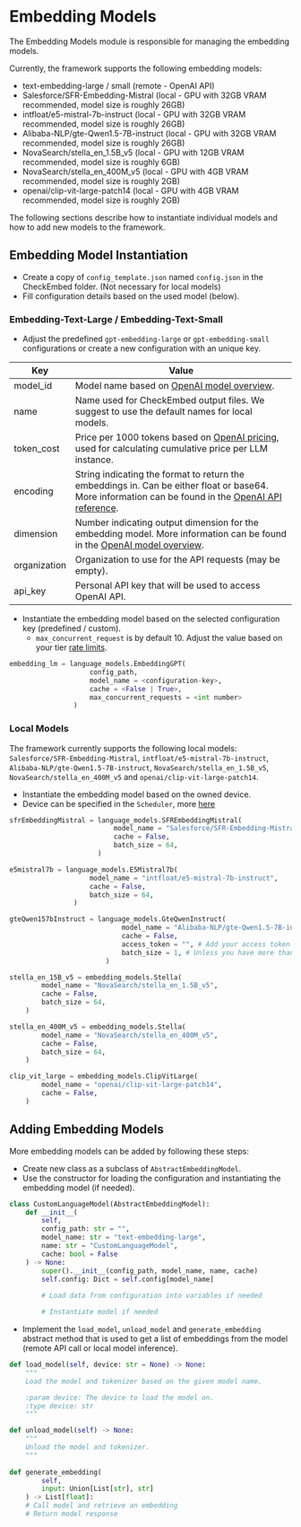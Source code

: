 # Embedding Models

The Embedding Models module is responsible for managing the embedding models.

Currently, the framework supports the following embedding models:

- text-embedding-large / small (remote - OpenAI API)
- Salesforce/SFR-Embedding-Mistral (local - GPU with 32GB VRAM recommended, model size is roughly 26GB)
- intfloat/e5-mistral-7b-instruct (local - GPU with 32GB VRAM recommended, model size is roughly 26GB)
- Alibaba-NLP/gte-Qwen1.5-7B-instruct (local - GPU with 32GB VRAM recommended, model size is roughly 26GB)
- NovaSearch/stella_en_1.5B_v5 (local - GPU with 12GB VRAM recommended, model size is roughly 6GB)
- NovaSearch/stella_en_400M_v5 (local - GPU with 4GB VRAM recommended, model size is roughly 2GB)
- openai/clip-vit-large-patch14 (local - GPU with 4GB VRAM recommended, model size is roughly 2GB)

The following sections describe how to instantiate individual models and how to add new models to the framework.

## Embedding Model Instantiation

- Create a copy of `config_template.json` named `config.json` in the CheckEmbed folder. (Not necessary for local models)
- Fill configuration details based on the used model (below).

### Embedding-Text-Large / Embedding-Text-Small

- Adjust the predefined `gpt-embedding-large` or `gpt-embedding-small` configurations or create a new configuration with an unique key.

| Key                 | Value                                                                                                                                                                                                                                                                                                                                                               |
|---------------------|---------------------------------------------------------------------------------------------------------------------------------------------------------------------------------------------------------------------------------------------------------------------------------------------------------------------------------------------------------------------|
| model_id            | Model name based on [OpenAI model overview](https://platform.openai.com/docs/models/overview).                                                                                                                                                                                                                                                                      |
| name                | Name used for CheckEmbed output files. We suggest to use the default names for local models.                                                                                                                                                                                                                                                                        |
| token_cost          | Price per 1000 tokens based on [OpenAI pricing](https://openai.com/pricing), used for calculating cumulative price per LLM instance.                                                                                                                                                                                  |
| encoding            | String indicating the format to return the embeddings in. Can be either float or base64. More information can be found in the [OpenAI API reference](https://platform.openai.com/docs/api-reference/embeddings/create#embeddings-create-encoding_format). |
| dimension           | Number indicating output dimension for the embedding model. More information can be found in the [OpenAI model overview](https://platform.openai.com/docs/models/overview).                                                                                                       |
| organization        | Organization to use for the API requests (may be empty).                                                                                                                                                                                                                                                                                                            |
| api_key             | Personal API key that will be used to access OpenAI API.                                                                                                                                                                                                                                                                                                            |

- Instantiate the embedding model based on the selected configuration key (predefined / custom).
  - `max_concurrent_request` is by default 10. Adjust the value based on your tier [rate limits](https://platform.openai.com/docs/guides/rate-limits).

```python
embedding_lm = language_models.EmbeddingGPT(
                    config_path,
                    model_name = <configuration-key>,
                    cache = <False | True>,
                    max_concurrent_requests = <int number>
                )
```

### Local Models

The framework currently supports the following local models: `Salesforce/SFR-Embedding-Mistral`, `intfloat/e5-mistral-7b-instruct`, `Alibaba-NLP/gte-Qwen1.5-7B-instruct`, `NovaSearch/stella_en_1.5B_v5`, `NovaSearch/stella_en_400M_v5` and `openai/clip-vit-large-patch14`.

- Instantiate the embedding model based on the owned device.
- Device can be specified in the `Scheduler`, more [here](/CheckEmbed/scheduler/scheduler.py)

```python
sfrEmbeddingMistral = language_models.SFREmbeddingMistral(
                          model_name = "Salesforce/SFR-Embedding-Mistral",
                          cache = False,
                          batch_size = 64,
                      )

e5mistral7b = language_models.E5Mistral7b(
                    model_name = "intfloat/e5-mistral-7b-instruct",
                    cache = False,
                    batch_size = 64,
                )

gteQwen157bInstruct = language_models.GteQwenInstruct(
                            model_name = "Alibaba-NLP/gte-Qwen1.5-7B-instruct",
                            cache = False,
                            access_token = "", # Add your access token here (Hugging Face)
                            batch_size = 1, # Unless you have more than 32GB of GPU VRAM at your disposal use 1.
                        )

stella_en_15B_v5 = embedding_models.Stella(
        model_name = "NovaSearch/stella_en_1.5B_v5",
        cache = False,
        batch_size = 64,
    )

stella_en_400M_v5 = embedding_models.Stella(
        model_name = "NovaSearch/stella_en_400M_v5",
        cache = False,
        batch_size = 64,
    )

clip_vit_large = embedding_models.ClipVitLarge(
        model_name = "openai/clip-vit-large-patch14",
        cache = False,
    )
```

## Adding Embedding Models

More embedding models can be added by following these steps:

- Create new class as a subclass of `AbstractEmbeddingModel`.
- Use the constructor for loading the configuration and instantiating the embedding model (if needed).

```python
class CustomLanguageModel(AbstractEmbeddingModel):
    def __init__(
        self,
        config_path: str = "",
        model_name: str = "text-embedding-large",
        name: str = "CustomLanguageModel",
        cache: bool = False
    ) -> None:
        super().__init__(config_path, model_name, name, cache)
        self.config: Dict = self.config[model_name]
        
        # Load data from configuration into variables if needed

        # Instantiate model if needed
```

- Implement the `load_model`, `unload_model` and `generate_embedding` abstract method that is used to get a list of embeddings from the model (remote API call or local model inference).

```python
def load_model(self, device: str = None) -> None:
    """
    Load the model and tokenizer based on the given model name.

    :param device: The device to load the model on.
    :type device: str
    """

def unload_model(self) -> None:
    """
    Unload the model and tokenizer.
    """
    
def generate_embedding(
        self,
        input: Union[List[str], str]
    ) -> List[float]:
    # Call model and retrieve an embedding
    # Return model response
```

